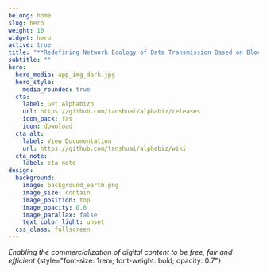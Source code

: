 ```yaml
---
belong: home
slug: hero
weight: 10
widget: hero
active: true
title: "**Redefining Network Ecology of Data Transmission Based on Blockchain**"
subtitle: ""
hero:
  hero_media: app_img_dark.jpg
  hero_style:
    media_rounded: true
  cta:
    label: Get Alphabizh
    url: https://github.com/tanshuai/alphabiz/releases
    icon_pack: fas
    icon: download
  cta_alt:
    label: View Documentation
    url: https://github.com/tanshuai/alphabiz/wiki
  cta_note:
    label: cta-note
design:
  background:
    image: background_earth.png
    image_size: contain
    image_position: top
    image_opacity: 0.6
    image_parallax: false
    text_color_light: unset
  css_class: fullscreen
---
```

_Enabling the commercialization of digital content to be free, fair and efficient_
{style="font-size: 1rem; font-weight: bold; opacity: 0.7"}

